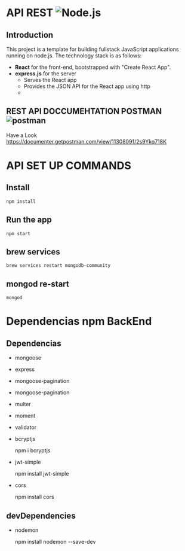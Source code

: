 # API REST     ![Node.js](https://nodejs.org/static/images/logo.svg)

## Introduction
This project is a template for building fullstack JavaScript applications running on node.js. The technology stack is as follows:
- **React** for the front-end, bootstrapped with "Create React App".
- **express.js** for the server
  - Serves the React app 
  - Provides the JSON API for the React app using http
  - 
## REST API DOCCUMEHTATION POSTMAN ![postman](https://voyager.postman.com/logo/postman-logo-icon-orange.svg)


Have  a Look
https://documenter.getpostman.com/view/11308091/2s9Ykq718K
 

  # API SET UP COMMANDS

## Install

    npm install

## Run the app

    npm start

## brew services

    brew services restart mongodb-community

## mongod re-start

    mongod


# Dependencias npm  BackEnd

## Dependencias

- mongoose
- express
- mongoose-pagination
- mongoose-pagination
- multer
- moment
- validator
- bcryptjs
    
    npm i bcryptjs
    
- jwt-simple
    
    npm install jwt-simple
    
- cors
    
    npm install cors
    

## devDependencies

- nodemon
    
    npm install nodemon --save-dev


